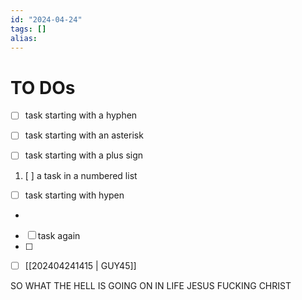 ```yaml
---
id: "2024-04-24"
tags: []
alias:
---
```


# TO DOs

- [ ] task starting with a hyphen

* [ ] task starting with an asterisk

+ [ ] task starting with a plus sign

1. [ ] a task in a numbered list

 - [ ] task starting with hypen
 -
 * [ ] task again 
 * [ ]
 - [ ] [[202404241415 | GUY45]]
 
 
  SO WHAT THE HELL IS GOING ON IN LIFE JESUS FUCKING CHRIST
  